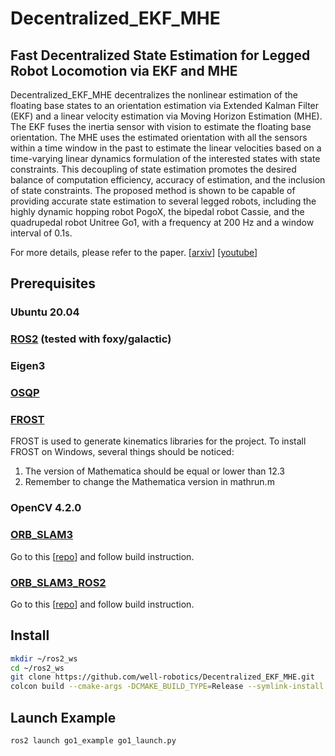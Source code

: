 # Decentralized_EKF_MHE
## Fast Decentralized State Estimation for Legged Robot Locomotion via EKF and MHE

Decentralized_EKF_MHE decentralizes the nonlinear estimation of the floating base states to an orientation estimation via Extended Kalman Filter (EKF) and a linear velocity estimation via Moving Horizon Estimation (MHE). The EKF fuses the inertia sensor with vision to estimate the floating base orientation. The MHE uses the estimated orientation with all the sensors within a time window in the past to estimate the linear velocities based on a time-varying linear dynamics formulation of the interested states with state constraints. This decoupling of state estimation promotes the desired balance of computation efficiency, accuracy of estimation, and the inclusion of state constraints. The proposed method is shown to be capable of providing accurate state estimation to several legged robots, including the highly dynamic hopping robot PogoX, the bipedal robot Cassie, and the quadrupedal robot Unitree Go1, with a frequency at 200 Hz and a window interval of 0.1s.

For more details, please refer to the paper. [[arxiv](http://www.arxiv.org/abs/2405.20567)] [[youtube](https://www.youtube.com/watch?v=k3bBO87UIlk)]

## Prerequisites

### Ubuntu 20.04

### [ROS2](https://docs.ros.org/en/galactic/index.html) (tested with foxy/galactic)

### Eigen3

### [OSQP](https://osqp.org/docs/get_started/)

### [FROST](https://ayonga.github.io/frost-dev/pages/installation.html)
FROST is used to generate kinematics libraries for the project. To install FROST on Windows, several things should be noticed: 
1. The version of Mathematica should be equal or lower than 12.3
2. Remember to change the Mathematica version in mathrun.m

### OpenCV 4.2.0

### [ORB_SLAM3](https://github.com/UZ-SLAMLab/ORB_SLAM3)

Go to this [[repo](https://github.com/zang09/ORB-SLAM3-STEREO-FIXED)] and follow build instruction. 

### [ORB_SLAM3_ROS2](https://github.com/zang09/ORB_SLAM3_ROS2?tab=readme-ov-file)

Go to this [[repo](https://github.com/zang09/ORB_SLAM3_ROS2?tab=readme-ov-file)] and follow build instruction. 


## Install
```bash
mkdir ~/ros2_ws
cd ~/ros2_ws
git clone https://github.com/well-robotics/Decentralized_EKF_MHE.git
colcon build --cmake-args -DCMAKE_BUILD_TYPE=Release --symlink-install
```
## Launch Example
```bash
ros2 launch go1_example go1_launch.py
```
